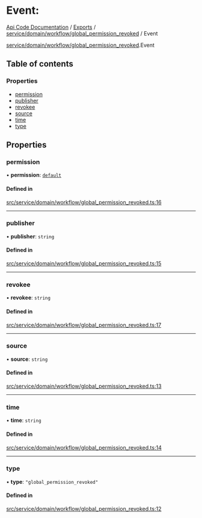 # Event: 
 
[Api Code Documentation](../README.md) / [Exports](../modules.md) / [service/domain/workflow/global\_permission\_revoked](../modules/service_domain_workflow_global_permission_revoked.md) / Event

[service/domain/workflow/global_permission_revoked](../modules/service_domain_workflow_global_permission_revoked.md).Event

## Table of contents

### Properties

- [permission](service_domain_workflow_global_permission_revoked.Event.md#permission)
- [publisher](service_domain_workflow_global_permission_revoked.Event.md#publisher)
- [revokee](service_domain_workflow_global_permission_revoked.Event.md#revokee)
- [source](service_domain_workflow_global_permission_revoked.Event.md#source)
- [time](service_domain_workflow_global_permission_revoked.Event.md#time)
- [type](service_domain_workflow_global_permission_revoked.Event.md#type)

## Properties

### permission

• **permission**: [`default`](../modules/authz_intents.md#default)

#### Defined in

[src/service/domain/workflow/global_permission_revoked.ts:16](https://github.com/openkfw/TruBudget/blob/b9aaff0/api/src/service/domain/workflow/global_permission_revoked.ts#L16)

___

### publisher

• **publisher**: `string`

#### Defined in

[src/service/domain/workflow/global_permission_revoked.ts:15](https://github.com/openkfw/TruBudget/blob/b9aaff0/api/src/service/domain/workflow/global_permission_revoked.ts#L15)

___

### revokee

• **revokee**: `string`

#### Defined in

[src/service/domain/workflow/global_permission_revoked.ts:17](https://github.com/openkfw/TruBudget/blob/b9aaff0/api/src/service/domain/workflow/global_permission_revoked.ts#L17)

___

### source

• **source**: `string`

#### Defined in

[src/service/domain/workflow/global_permission_revoked.ts:13](https://github.com/openkfw/TruBudget/blob/b9aaff0/api/src/service/domain/workflow/global_permission_revoked.ts#L13)

___

### time

• **time**: `string`

#### Defined in

[src/service/domain/workflow/global_permission_revoked.ts:14](https://github.com/openkfw/TruBudget/blob/b9aaff0/api/src/service/domain/workflow/global_permission_revoked.ts#L14)

___

### type

• **type**: ``"global_permission_revoked"``

#### Defined in

[src/service/domain/workflow/global_permission_revoked.ts:12](https://github.com/openkfw/TruBudget/blob/b9aaff0/api/src/service/domain/workflow/global_permission_revoked.ts#L12)
